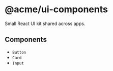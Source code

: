 # @acme/ui-components

Small React UI kit shared across apps.

## Components
- `Button`
- `Card`
- `Input`
